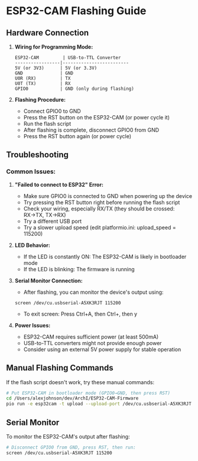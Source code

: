 # ESP32-CAM Flashing Guide

## Hardware Connection

1. **Wiring for Programming Mode:**
   ```
   ESP32-CAM         | USB-to-TTL Converter
   -----------------|-------------------------
   5V (or 3V3)      | 5V (or 3.3V)
   GND              | GND
   U0R (RX)         | TX
   U0T (TX)         | RX
   GPIO0            | GND (only during flashing)
   ```

2. **Flashing Procedure:**
   - Connect GPIO0 to GND
   - Press the RST button on the ESP32-CAM (or power cycle it)
   - Run the flash script
   - After flashing is complete, disconnect GPIO0 from GND
   - Press the RST button again (or power cycle)

## Troubleshooting

### Common Issues:

1. **"Failed to connect to ESP32" Error:**
   - Make sure GPIO0 is connected to GND when powering up the device
   - Try pressing the RST button right before running the flash script
   - Check your wiring, especially RX/TX (they should be crossed: RX→TX, TX→RX)
   - Try a different USB port
   - Try a slower upload speed (edit platformio.ini: upload_speed = 115200)

2. **LED Behavior:**
   - If the LED is constantly ON: The ESP32-CAM is likely in bootloader mode
   - If the LED is blinking: The firmware is running

3. **Serial Monitor Connection:**
   - After flashing, you can monitor the device's output using:
   ```
   screen /dev/cu.usbserial-A5XK3RJT 115200
   ```
   - To exit screen: Press Ctrl+A, then Ctrl+\, then y

4. **Power Issues:**
   - ESP32-CAM requires sufficient power (at least 500mA)
   - USB-to-TTL converters might not provide enough power
   - Consider using an external 5V power supply for stable operation

## Manual Flashing Commands

If the flash script doesn't work, try these manual commands:

```bash
# Put ESP32-CAM in bootloader mode (GPIO0→GND, then press RST)
cd /Users/alexjohnson/dev/ArchI/ESP32-CAM-Firmware
pio run -e esp32cam -t upload --upload-port /dev/cu.usbserial-A5XK3RJT
```

## Serial Monitor

To monitor the ESP32-CAM's output after flashing:

```bash
# Disconnect GPIO0 from GND, press RST, then run:
screen /dev/cu.usbserial-A5XK3RJT 115200
```
